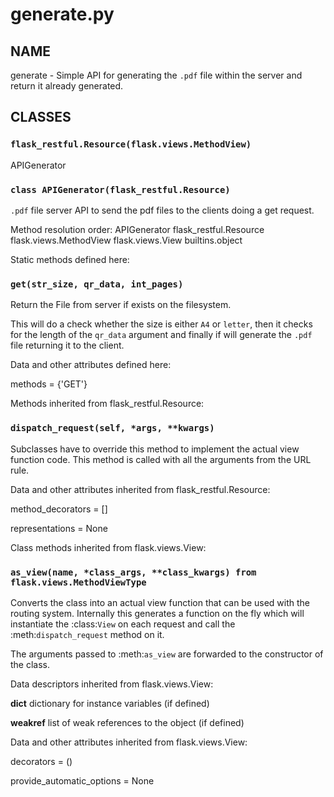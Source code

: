 # generate.py

## NAME
generate - Simple API for generating the `.pdf` file within the server and return it already generated.

## CLASSES

### `flask_restful.Resource(flask.views.MethodView)`
APIGenerator


### `class APIGenerator(flask_restful.Resource)`
`.pdf` file server API to send the pdf files to the clients doing a get request.

Method resolution order:
APIGenerator
flask_restful.Resource
flask.views.MethodView
flask.views.View
builtins.object

Static methods defined here:


### `get(str_size, qr_data, int_pages)`
Return the File from server if exists on the filesystem.

This will do a check whether the size is either `A4` or `letter`, then it checks
for the length of the `qr_data` argument and finally if will generate the `.pdf`
file returning it to the client.


Data and other attributes defined here:

methods = {'GET'}


Methods inherited from flask_restful.Resource:


### `dispatch_request(self, *args, **kwargs)`
Subclasses have to override this method to implement the
actual view function code.  This method is called with all
the arguments from the URL rule.


Data and other attributes inherited from flask_restful.Resource:

method_decorators = []

representations = None


Class methods inherited from flask.views.View:


### `as_view(name, *class_args, **class_kwargs) from flask.views.MethodViewType`
Converts the class into an actual view function that can be used
with the routing system.  Internally this generates a function on the
fly which will instantiate the :class:`View` on each request and call
the :meth:`dispatch_request` method on it.

The arguments passed to :meth:`as_view` are forwarded to the
constructor of the class.


Data descriptors inherited from flask.views.View:

__dict__
dictionary for instance variables (if defined)

__weakref__
list of weak references to the object (if defined)


Data and other attributes inherited from flask.views.View:

decorators = ()

provide_automatic_options = None
